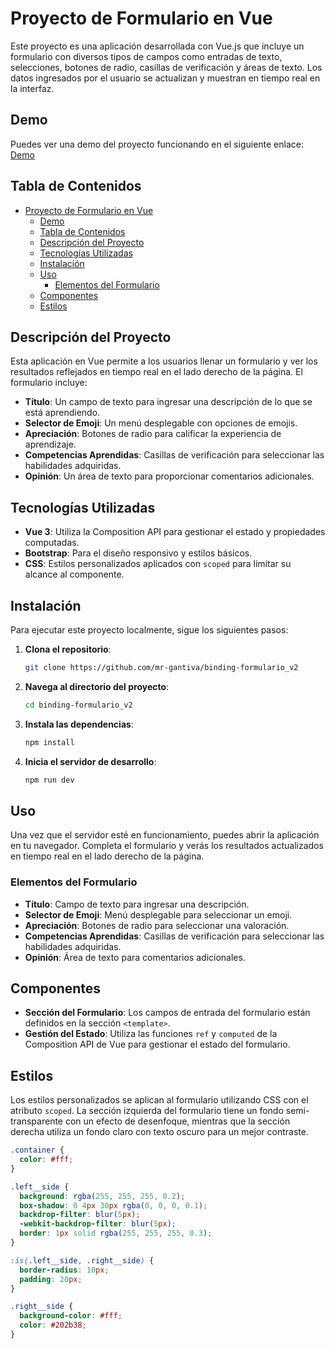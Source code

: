 # Proyecto de Formulario en Vue

Este proyecto es una aplicación desarrollada con Vue.js que incluye un formulario con diversos tipos de campos como entradas de texto, selecciones, botones de radio, casillas de verificación y áreas de texto. Los datos ingresados por el usuario se actualizan y muestran en tiempo real en la interfaz.

## Demo
Puedes ver una demo del proyecto funcionando en el siguiente enlace: [Demo](https)

## Tabla de Contenidos

- [Proyecto de Formulario en Vue](#proyecto-de-formulario-en-vue)
  - [Demo](#demo)
  - [Tabla de Contenidos](#tabla-de-contenidos)
  - [Descripción del Proyecto](#descripción-del-proyecto)
  - [Tecnologías Utilizadas](#tecnologías-utilizadas)
  - [Instalación](#instalación)
  - [Uso](#uso)
    - [Elementos del Formulario](#elementos-del-formulario)
  - [Componentes](#componentes)
  - [Estilos](#estilos)

## Descripción del Proyecto

Esta aplicación en Vue permite a los usuarios llenar un formulario y ver los resultados reflejados en tiempo real en el lado derecho de la página. El formulario incluye:

- **Título**: Un campo de texto para ingresar una descripción de lo que se está aprendiendo.
- **Selector de Emoji**: Un menú desplegable con opciones de emojis.
- **Apreciación**: Botones de radio para calificar la experiencia de aprendizaje.
- **Competencias Aprendidas**: Casillas de verificación para seleccionar las habilidades adquiridas.
- **Opinión**: Un área de texto para proporcionar comentarios adicionales.

## Tecnologías Utilizadas

- **Vue 3**: Utiliza la Composition API para gestionar el estado y propiedades computadas.
- **Bootstrap**: Para el diseño responsivo y estilos básicos.
- **CSS**: Estilos personalizados aplicados con `scoped` para limitar su alcance al componente.

## Instalación

Para ejecutar este proyecto localmente, sigue los siguientes pasos:

1. **Clona el repositorio**:
    ```bash
    git clone https://github.com/mr-gantiva/binding-formulario_v2
    ```

2. **Navega al directorio del proyecto**:
    ```bash
    cd binding-formulario_v2
    ```

3. **Instala las dependencias**:
    ```bash
    npm install
    ```

4. **Inicia el servidor de desarrollo**:
    ```bash
    npm run dev
    ```

## Uso

Una vez que el servidor esté en funcionamiento, puedes abrir la aplicación en tu navegador. Completa el formulario y verás los resultados actualizados en tiempo real en el lado derecho de la página.

### Elementos del Formulario

- **Título**: Campo de texto para ingresar una descripción.
- **Selector de Emoji**: Menú desplegable para seleccionar un emoji.
- **Apreciación**: Botones de radio para seleccionar una valoración.
- **Competencias Aprendidas**: Casillas de verificación para seleccionar las habilidades adquiridas.
- **Opinión**: Área de texto para comentarios adicionales.

## Componentes

- **Sección del Formulario**: Los campos de entrada del formulario están definidos en la sección `<template>`.
- **Gestión del Estado**: Utiliza las funciones `ref` y `computed` de la Composition API de Vue para gestionar el estado del formulario.

## Estilos

Los estilos personalizados se aplican al formulario utilizando CSS con el atributo `scoped`. La sección izquierda del formulario tiene un fondo semi-transparente con un efecto de desenfoque, mientras que la sección derecha utiliza un fondo claro con texto oscuro para un mejor contraste.

```css
.container {
  color: #fff;
}

.left__side {
  background: rgba(255, 255, 255, 0.2);
  box-shadow: 0 4px 30px rgba(0, 0, 0, 0.1);
  backdrop-filter: blur(5px);
  -webkit-backdrop-filter: blur(5px);
  border: 1px solid rgba(255, 255, 255, 0.3);
}

:is(.left__side, .right__side) {
  border-radius: 10px;
  padding: 20px;
}

.right__side {
  background-color: #fff;
  color: #202b38;
}
```
